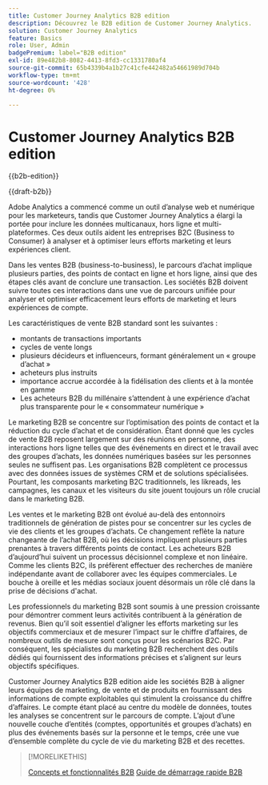 ```yaml
---
title: Customer Journey Analytics B2B edition
description: Découvrez le B2B edition de Customer Journey Analytics.
solution: Customer Journey Analytics
feature: Basics
role: User, Admin
badgePremium: label="B2B edition"
exl-id: 89e482b8-8082-4413-8fd3-cc1331780af4
source-git-commit: 65b4339b4a1b27c41cfe442482a54661989d704b
workflow-type: tm+mt
source-wordcount: '428'
ht-degree: 0%

---
```



# Customer Journey Analytics B2B edition

{{b2b-edition}}

{{draft-b2b}}

Adobe Analytics a commencé comme un outil d’analyse web et numérique pour les marketeurs, tandis que Customer Journey Analytics a élargi la portée pour inclure les données multicanaux, hors ligne et multi-plateformes.  Ces deux outils aident les entreprises B2C (Business to Consumer) à analyser et à optimiser leurs efforts marketing et leurs expériences client.

Dans les ventes B2B (business-to-business), le parcours d’achat implique plusieurs parties, des points de contact en ligne et hors ligne, ainsi que des étapes clés avant de conclure une transaction. Les sociétés B2B doivent suivre toutes ces interactions dans une vue de parcours unifiée pour analyser et optimiser efficacement leurs efforts de marketing et leurs expériences de compte.

Les caractéristiques de vente B2B standard sont les suivantes :

* montants de transactions importants
* cycles de vente longs
* plusieurs décideurs et influenceurs, formant généralement un « groupe d’achat »
* acheteurs plus instruits
* importance accrue accordée à la fidélisation des clients et à la montée en gamme
* Les acheteurs B2B du millénaire s’attendent à une expérience d’achat plus transparente pour le « consommateur numérique »

Le marketing B2B se concentre sur l’optimisation des points de contact et la réduction du cycle d’achat et de considération. Étant donné que les cycles de vente B2B reposent largement sur des réunions en personne, des interactions hors ligne telles que des événements en direct et le travail avec des groupes d’achats, les données numériques basées sur les personnes seules ne suffisent pas. Les organisations B2B complètent ce processus avec des données issues de systèmes CRM et de solutions spécialisées. Pourtant, les composants marketing B2C traditionnels, les likreads, les campagnes, les canaux et les visiteurs du site jouent toujours un rôle crucial dans le marketing B2B.

Les ventes et le marketing B2B ont évolué au-delà des entonnoirs traditionnels de génération de pistes pour se concentrer sur les cycles de vie des clients et les groupes d’achats. Ce changement reflète la nature changeante de l’achat B2B, où les décisions impliquent plusieurs parties prenantes à travers différents points de contact. Les acheteurs B2B d’aujourd’hui suivent un processus décisionnel complexe et non linéaire. Comme les clients B2C, ils préfèrent effectuer des recherches de manière indépendante avant de collaborer avec les équipes commerciales. Le bouche à oreille et les médias sociaux jouent désormais un rôle clé dans la prise de décisions d&#39;achat.

Les professionnels du marketing B2B sont soumis à une pression croissante pour démontrer comment leurs activités contribuent à la génération de revenus.  Bien qu’il soit essentiel d’aligner les efforts marketing sur les objectifs commerciaux et de mesurer l’impact sur le chiffre d’affaires, de nombreux outils de mesure sont conçus pour les scénarios B2C. Par conséquent, les spécialistes du marketing B2B recherchent des outils dédiés qui fournissent des informations précises et s’alignent sur leurs objectifs spécifiques.

Customer Journey Analytics B2B edition aide les sociétés B2B à aligner leurs équipes de marketing, de vente et de produits en fournissant des informations de compte exploitables qui stimulent la croissance du chiffre d’affaires. Le compte étant placé au centre du modèle de données, toutes les analyses se concentrent sur le parcours de compte. L’ajout d’une nouvelle couche d’entités (comptes, opportunités et groupes d’achats) en plus des événements basés sur la personne et le temps, crée une vue d’ensemble complète du cycle de vie du marketing B2B et des recettes.


>[!MORELIKETHIS]
>
>[Concepts et fonctionnalités B2B](cja-b2b-concepts-features.md)
>[Guide de démarrage rapide B2B ](cja-b2b-quick-start-guide.md)
>
